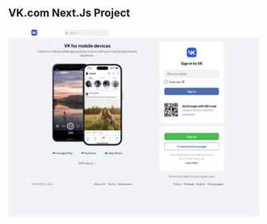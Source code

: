 ## VK.com Next.Js Project

![Vk.com](https://github.com/ferdisahin/vk.com-nextjs/blob/main/files/home.png?raw=true, "vk.com clone")